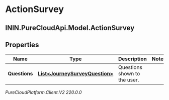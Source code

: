 # ActionSurvey

## ININ.PureCloudApi.Model.ActionSurvey

## Properties

|Name | Type | Description | Notes|
|------------ | ------------- | ------------- | -------------|
| **Questions** | [**List&lt;JourneySurveyQuestion&gt;**](JourneySurveyQuestion) | Questions shown to the user. | |



_PureCloudPlatform.Client.V2 220.0.0_
